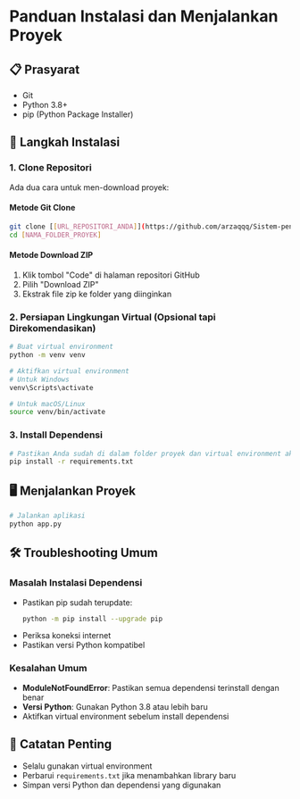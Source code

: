 # Panduan Instalasi dan Menjalankan Proyek

## 📋 Prasyarat
- Git
- Python 3.8+
- pip (Python Package Installer)

## 🚀 Langkah Instalasi

### 1. Clone Repositori
Ada dua cara untuk men-download proyek:

#### Metode Git Clone
```bash
git clone [[URL_REPOSITORI_ANDA]](https://github.com/arzaqqq/Sistem-penjadwalan-dosen.git)
cd [NAMA_FOLDER_PROYEK]
```

#### Metode Download ZIP
1. Klik tombol "Code" di halaman repositori GitHub
2. Pilih "Download ZIP"
3. Ekstrak file zip ke folder yang diinginkan

### 2. Persiapan Lingkungan Virtual (Opsional tapi Direkomendasikan)
```bash
# Buat virtual environment
python -m venv venv

# Aktifkan virtual environment
# Untuk Windows
venv\Scripts\activate

# Untuk macOS/Linux
source venv/bin/activate
```

### 3. Install Dependensi
```bash
# Pastikan Anda sudah di dalam folder proyek dan virtual environment aktif
pip install -r requirements.txt
```

## 🖥️ Menjalankan Proyek
```bash
# Jalankan aplikasi
python app.py
```

## 🛠️ Troubleshooting Umum

### Masalah Instalasi Dependensi
- Pastikan pip sudah terupdate: 
  ```bash
  python -m pip install --upgrade pip
  ```
- Periksa koneksi internet
- Pastikan versi Python kompatibel

### Kesalahan Umum
- **ModuleNotFoundError**: Pastikan semua dependensi terinstall dengan benar
- **Versi Python**: Gunakan Python 3.8 atau lebih baru
- Aktifkan virtual environment sebelum install dependensi

## 📝 Catatan Penting
- Selalu gunakan virtual environment
- Perbarui `requirements.txt` jika menambahkan library baru
- Simpan versi Python dan dependensi yang digunakan


